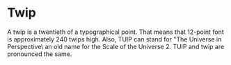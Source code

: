 # Twip

A twip is a twentieth of a typographical point. That means that 12-point font is
approximately 240 twips high. Also, TUIP can stand for "The Universe in
Perspective\ an old name for the Scale of the Universe 2. TUIP and twip are
pronounced the same.
